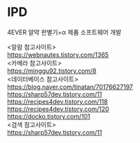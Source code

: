 # IPD
4EVER 알약 판별기+α 제품 소프트웨어 개발  
  
    
<알람 참고사이트>  
https://webnautes.tistory.com/1365  
<카메라 참고사이트>  
https://minggu92.tistory.com/8  
<데이터베이스 참고사이트>  
https://blog.naver.com/tinatan/70176627197  
https://sharp57dev.tistory.com/11  
https://recipes4dev.tistory.com/118  
https://recipes4dev.tistory.com/120  
https://docko.tistory.com/101  
<검색 참고사이트>  
https://sharp57dev.tistory.com/11  
